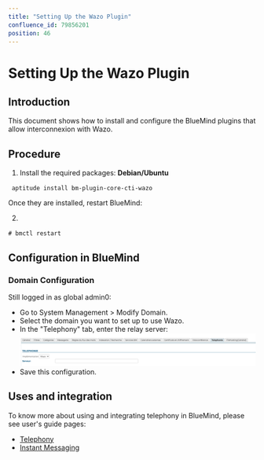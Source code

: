 ```yaml
---
title: "Setting Up the Wazo Plugin"
confluence_id: 79856201
position: 46
---
```

# Setting Up the Wazo Plugin


## Introduction

This document shows how to install and configure the BlueMind plugins that allow interconnexion with Wazo.


## Procedure

1. Install the required packages:
**Debian/Ubuntu**

```
 aptitude install bm-plugin-core-cti-wazo
```

Once they are installed, restart BlueMind:

2. 

```
# bmctl restart
```


## Configuration in BlueMind

### Domain Configuration

Still logged in as global admin0:

- Go to System Management > Modify Domain.
- Select the domain you want to set up to use Wazo.
- In the "Telephony" tab, enter the relay server:![](../attachments/79856201/79856203.png)
- Save this configuration.


## Uses and integration

To know more about using and integrating telephony in BlueMind, please see user's guide pages:

- [Telephony](/Guide_de_l_utilisateur/La_téléphonie/)
- [Instant Messaging](/Guide_de_l_utilisateur/La_messagerie_instantanee/)


